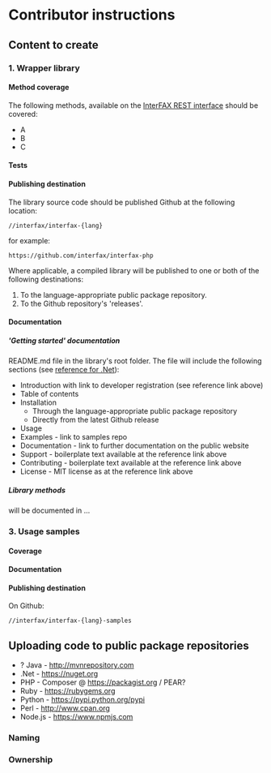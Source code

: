 # Contributor instructions

## Content to create

### 1. Wrapper library 

#### Method coverage

The following methods, available on the [InterFAX REST interface](https://www.interfax.net/en/dev/rest/reference) should be covered:

* A
* B
* C

#### Tests

#### Publishing destination

The library source code should be published Github at the following location: 

```
//interfax/interfax-{lang}
```

for example:

````
https://github.com/interfax/interfax-php
````

Where applicable, a compiled library will be published to one or both of the following destinations:

1. To the language-appropriate public package repository.
2. To the Github repository's 'releases'.

#### Documentation

##### 'Getting started' documentation

README.md file in the library's root folder. The file will include the following sections (see [reference for .Net](https://github.com/interfax/interfax-dotnet)):

* Introduction with link to developer registration (see reference link above)
* Table of contents
* Installation
    * Through the language-appropriate public package repository
    * Directly from the latest Github release
* Usage
* Examples - link to samples repo
* Documentation - link to further documentation on the public website
* Support - boilerplate text available at the reference link above
* Contributing - boilerplate text available at the reference link above
* License - MIT license as at the reference link above
 
##### Library methods 

will be documented in ...

### 3. Usage samples

#### Coverage

#### Documentation

#### Publishing destination

On Github: 
```
//interfax/interfax-{lang}-samples
```

## Uploading code to public package repositories

* ? Java - http://mvnrepository.com
* .Net - https://nuget.org
* PHP - Composer @ https://packagist.org / PEAR?
* Ruby - https://rubygems.org
* Python - https://pypi.python.org/pypi
* Perl - http://www.cpan.org
* Node.js - https://www.npmjs.com

### Naming

### Ownership
